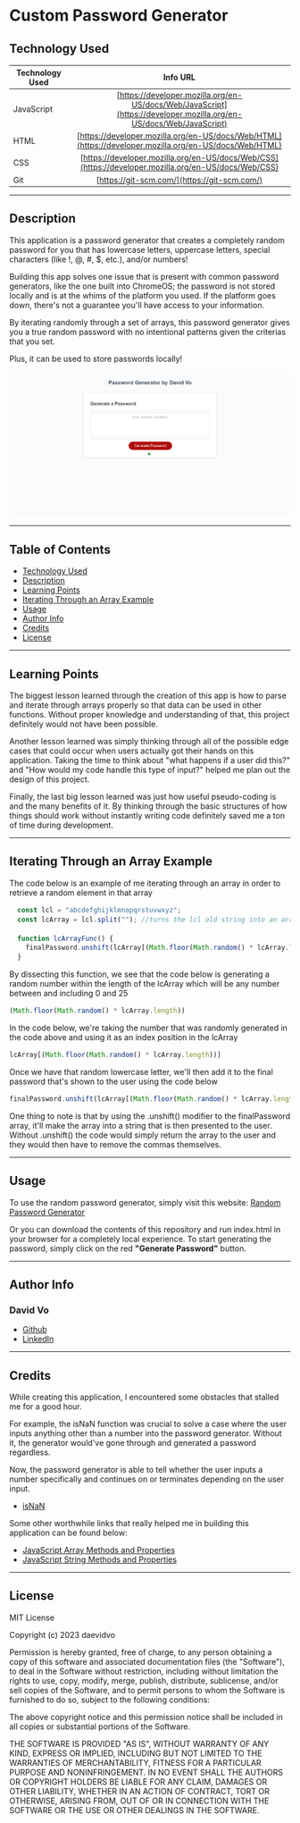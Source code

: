 # Custom Password Generator

## Technology Used

| Technology Used         | Info URL           | 
| ------------- |:-------------:| 
| JavaScript | [https://developer.mozilla.org/en-US/docs/Web/JavaScript](https://developer.mozilla.org/en-US/docs/Web/JavaScript)     |  
| HTML    | [https://developer.mozilla.org/en-US/docs/Web/HTML](https://developer.mozilla.org/en-US/docs/Web/HTML) | 
| CSS     | [https://developer.mozilla.org/en-US/docs/Web/CSS](https://developer.mozilla.org/en-US/docs/Web/CSS)      |   
| Git | [https://git-scm.com/](https://git-scm.com/)     |  

---

## Description

This application is a password generator that creates a completely random password for you that has lowercase letters, uppercase letters, special characters (like !, @, #, $, etc.), and/or numbers!

Building this app solves one issue that is present with common password generators, like the one built into ChromeOS; the password is not stored locally and is at the whims of the platform you used. If the platform goes down, there's not a guarantee you'll have access to your information. 

By iterating randomly through a set of arrays, this password generator gives you a true random password with no intentional patterns given the criterias that you set. 

Plus, it can be used to store passwords locally!

![Password Generator Usage Example](password_gen_example.gif)

---

## Table of Contents

* [Technology Used](#technology-used)
* [Description](#description)
* [Learning Points](#learning-points)
* [Iterating Through an Array Example](#iterating-through-an-array-example)
* [Usage](#usage)
* [Author Info](#author-info)
* [Credits](#credits)
* [License](#license)

---

## Learning Points

The biggest lesson learned through the creation of this app is how to parse and iterate through arrays properly so that data can be used in other functions. Without proper knowledge and understanding of that, this project definitely would not have been possible.

Another lesson learned was simply thinking through all of the possible edge cases that could occur when users actually got their hands on this application. Taking the time to think about "what happens if a user did this?" and "How would my code handle this type of input?" helped me plan out the design of this project.

Finally, the last big lesson learned was just how useful pseudo-coding is and the many benefits of it. By thinking through the basic structures of how things should work without instantly writing code definitely saved me a ton of time during development.

---

## Iterating Through an Array Example

The code below is an example of me iterating through an array in order to retrieve a random element in that array

```JavaScript
  const lcl = "abcdefghijklmnopqrstuvwxyz";
  const lcArray = lcl.split(""); //turns the lcl old string into an array

  function lcArrayFunc() {
    finalPassword.unshift(lcArray[(Math.floor(Math.random() * lcArray.length))]);
  }
```

By dissecting this function, we see that the code below is generating a random number within the length of the lcArray which will be any number between and including 0 and 25 

```JavaScript
(Math.floor(Math.random() * lcArray.length))
```

In the code below, we're taking the number that was randomly generated in the code above and using it as an index position in the lcArray

```JavaScript
lcArray[(Math.floor(Math.random() * lcArray.length))]
```

Once we have that random lowercase letter, we'll then add it to the final password that's shown to the user using the code below

```JavaScript
finalPassword.unshift(lcArray[(Math.floor(Math.random() * lcArray.length))]);
```

One thing to note is that by using the .unshift() modifier to the finalPassword array, it'll make the array into a string that is then presented to the user. Without .unshift() the code would simply return the array to the user and they would then have to remove the commas themselves.

---

## Usage

To use the random password generator, simply visit this website: [Random Password Generator](https://daevidvo.github.io/Custom-Password-Generator/)

Or you can download the contents of this repository and run index.html in your browser for a completely local experience. To start generating the password, simply click on the red **"Generate Password"** button.

---

## Author Info

### **David Vo**

* [Github](https://www.github.com/daevidvo)
* [LinkedIn](https://www.linkedin.com/in/daevidvo)

---

## Credits

While creating this application, I encountered some obstacles that stalled me for a good hour. 

For example, the isNaN function was crucial to solve a case where the user inputs anything other than a number into the password generator. Without it, the generator would've gone through and generated a password regardless. 

Now, the password generator is able to tell whether the user inputs a number specifically and continues on or terminates depending on the user input.

* [isNaN](https://developer.mozilla.org/en-US/docs/Web/JavaScript/Reference/Global_Objects/isNaN)

Some other worthwhile links that really helped me in building this application can be found below: 

* [JavaScript Array Methods and Properties](https://www.w3schools.com/jsref/jsref_obj_array.asp)
* [JavaScript String Methods and Properties](https://www.w3schools.com/jsref/jsref_obj_string.asp)

---

## License

MIT License

Copyright (c) 2023 daevidvo

Permission is hereby granted, free of charge, to any person obtaining a copy
of this software and associated documentation files (the "Software"), to deal
in the Software without restriction, including without limitation the rights
to use, copy, modify, merge, publish, distribute, sublicense, and/or sell
copies of the Software, and to permit persons to whom the Software is
furnished to do so, subject to the following conditions:

The above copyright notice and this permission notice shall be included in all
copies or substantial portions of the Software.

THE SOFTWARE IS PROVIDED "AS IS", WITHOUT WARRANTY OF ANY KIND, EXPRESS OR
IMPLIED, INCLUDING BUT NOT LIMITED TO THE WARRANTIES OF MERCHANTABILITY,
FITNESS FOR A PARTICULAR PURPOSE AND NONINFRINGEMENT. IN NO EVENT SHALL THE
AUTHORS OR COPYRIGHT HOLDERS BE LIABLE FOR ANY CLAIM, DAMAGES OR OTHER
LIABILITY, WHETHER IN AN ACTION OF CONTRACT, TORT OR OTHERWISE, ARISING FROM,
OUT OF OR IN CONNECTION WITH THE SOFTWARE OR THE USE OR OTHER DEALINGS IN THE
SOFTWARE.